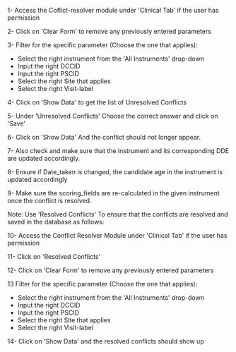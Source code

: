 1- Access the Coflict-resolver module under 'Clinical Tab' if the user has permission

2- Click on 'Clear Form' to remove any previously entered parameters

3- Filter for the specific parameter (Choose the one that applies):
  - Select the right instrument from the 'All Instruments' drop-down
  - Input the right DCCID
  - Input the right PSCID
  - Select the right Site that applies
  - Select the right Visit-label

4- Click on 'Show Data' to get the list of Unresolved Conflicts

5- Under 'Unresolved Conflicts' Choose the correct answer and click on 'Save'

6- Click on 'Show Data' And the conflict should not longer appear.

7- Also check and make sure that the instrument and its corresponding DDE are updated accordingly. 

8- Ensure if Date_taken is changed, the candidate age in the instrument is updated accordingly

9- Make sure the scoring_fields are re-calculated in the given instrument once the conflict is resolved. 

Note: Use 'Resolved Conflicts' To ensure that the conflicts are resolved and saved in the database as follows:


10- Access the Conflict Resolver Module under 'Clinical Tab' if the user has permission 

11- Click on 'Resolved Conflicts'

12- Click on 'Clear Form' to remove any previously entered parameters

13 Filter for the specific parameter (Choose the one that applies):
  - Select the right instrument from the 'All Instruments' drop-down
  - Input the right DCCID
  - Input the right PSCID
  - Select the right Site that applies
  - Select the right Visit-label

14- Click on 'Show Data' and the resolved conflicts should show up
